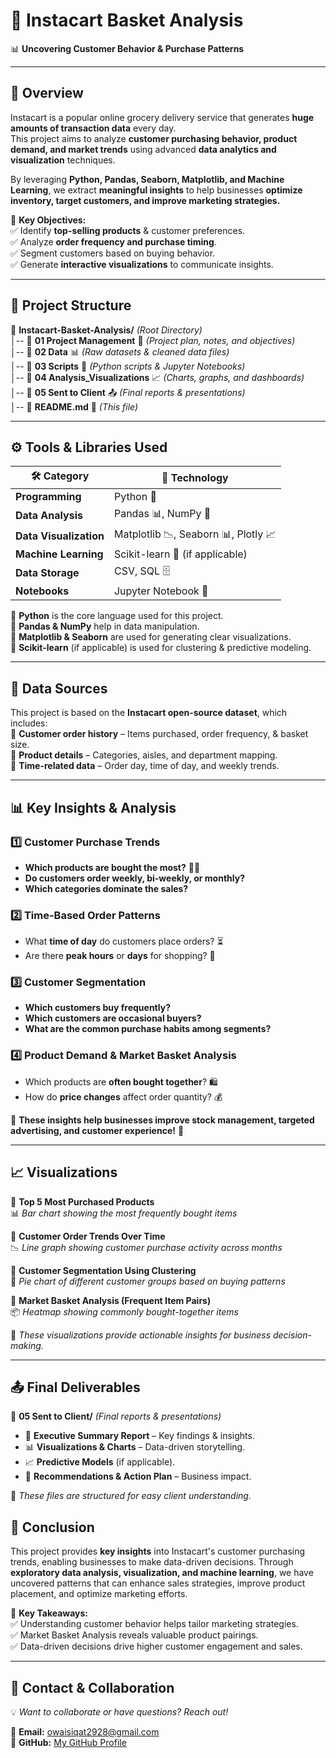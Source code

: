 # 🛒 Instacart Basket Analysis  
📊 **Uncovering Customer Behavior & Purchase Patterns**  

---

## **📖 Overview**  
Instacart is a popular online grocery delivery service that generates **huge amounts of transaction data** every day.  
This project aims to analyze **customer purchasing behavior, product demand, and market trends** using advanced **data analytics and visualization** techniques.  

By leveraging **Python, Pandas, Seaborn, Matplotlib, and Machine Learning**, we extract **meaningful insights** to help businesses **optimize inventory, target customers, and improve marketing strategies.**  

📌 **Key Objectives:**  
✅ Identify **top-selling products** & customer preferences.  
✅ Analyze **order frequency and purchase timing**.  
✅ Segment customers based on buying behavior.  
✅ Generate **interactive visualizations** to communicate insights.  

---

## **📂 Project Structure**  

📁 **Instacart-Basket-Analysis/** _(Root Directory)_  
│-- 📂 **01 Project Management** 📝 _(Project plan, notes, and objectives)_  
│-- 📂 **02 Data** 📊 _(Raw datasets & cleaned data files)_  
│-- 📂 **03 Scripts** 🐍 _(Python scripts & Jupyter Notebooks)_  
│-- 📂 **04 Analysis_Visualizations** 📈 _(Charts, graphs, and dashboards)_  
│-- 📂 **05 Sent to Client** 📤 _(Final reports & presentations)_  
│-- 📄 **README.md** 📘 _(This file)_  

---

## **⚙️ Tools & Libraries Used**  

| 🛠️ **Category**        | 🧩 **Technology**                         |
|----------------------|-------------------------------------|
| **Programming**      | Python 🐍                          |
| **Data Analysis**    | Pandas 📊, NumPy 🔢                |
| **Data Visualization** | Matplotlib 📉, Seaborn 📊, Plotly 📈 |
| **Machine Learning** | Scikit-learn 🤖 (if applicable)    |
| **Data Storage**     | CSV, SQL 🗄️                         |
| **Notebooks**       | Jupyter Notebook 📓               |

🔹 **Python** is the core language used for this project.  
🔹 **Pandas & NumPy** help in data manipulation.  
🔹 **Matplotlib & Seaborn** are used for generating clear visualizations.  
🔹 **Scikit-learn** (if applicable) is used for clustering & predictive modeling.

---

## **📌 Data Sources**  
This project is based on the **Instacart open-source dataset**, which includes:  
📌 **Customer order history** – Items purchased, order frequency, & basket size.  
📌 **Product details** – Categories, aisles, and department mapping.  
📌 **Time-related data** – Order day, time of day, and weekly trends.  


---

## **📊 Key Insights & Analysis**  

### 1️⃣ **Customer Purchase Trends**  
- **Which products are bought the most?** 🥦🍞  
- **Do customers order weekly, bi-weekly, or monthly?**  
- **Which categories dominate the sales?**  

### 2️⃣ **Time-Based Order Patterns**  
- What **time of day** do customers place orders? ⏳  
- Are there **peak hours** or **days** for shopping? 📅  

### 3️⃣ **Customer Segmentation**  
- **Which customers buy frequently?**  
- **Which customers are occasional buyers?**  
- **What are the common purchase habits among segments?**  

### 4️⃣ **Product Demand & Market Basket Analysis**  
- Which products are **often bought together**? 🛍️  
- How do **price changes** affect order quantity? 💰  

🔹 **These insights help businesses improve stock management, targeted advertising, and customer experience!** 🚀  

---
## 📈 Visualizations  

📌 **Top 5 Most Purchased Products**  
📊 *Bar chart showing the most frequently bought items*  

📌 **Customer Order Trends Over Time**  
📉 *Line graph showing customer purchase activity across months*  

📌 **Customer Segmentation Using Clustering**  
🛒 *Pie chart of different customer groups based on buying patterns*  

📌 **Market Basket Analysis (Frequent Item Pairs)**  
📦 *Heatmap showing commonly bought-together items*  

🔹 *These visualizations provide actionable insights for business decision-making.*  

---

## 📤 Final Deliverables  

📂 **05 Sent to Client/** _(Final reports & presentations)_  

- 📝 **Executive Summary Report** – Key findings & insights.  
- 📊 **Visualizations & Charts** – Data-driven storytelling.  
- 📈 **Predictive Models** (if applicable).  
- 📑 **Recommendations & Action Plan** – Business impact.  

📌 *These files are structured for easy client understanding.*  

## 📌 Conclusion  

This project provides **key insights** into Instacart's customer purchasing trends, enabling businesses to make data-driven decisions. Through **exploratory data analysis, visualization, and machine learning**, we have uncovered patterns that can enhance sales strategies, improve product placement, and optimize marketing efforts.  

🚀 **Key Takeaways:**  
✅ Understanding customer behavior helps tailor marketing strategies.  
✅ Market Basket Analysis reveals valuable product pairings.  
✅ Data-driven decisions drive higher customer engagement and sales.  

---

## 📧 Contact & Collaboration  

💡 *Want to collaborate or have questions? Reach out!*  

📩 **Email:** [owaisiqat2928@gmail.com](mailto:owaisiqat2928@gmail.com)  
🔗 **GitHub:** [My GitHub Profile](https://github.com/OwaisIqbal2929)  
